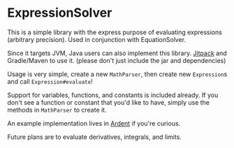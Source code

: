 # ExpressionSolver

This is a simple library with the express purpose of evaluating expressions (arbitrary precision). Used in conjunction with EquationSolver.

Since it targets JVM, Java users can also implement this library. [Jitpack](https://jitpack.io/#adamint/ExpressionSolver/-SNAPSHOT) and Gradle/Maven to use it. (please don't just include the jar and dependencies)

Usage is very simple, create a new `MathParser`, then create new `Expression`s and call `Expression#evaluate`! 

Support for variables, functions, and constants is included already. If you don't see a function or constant that you'd like to have, 
simply use the methods in `MathParser` to create it.

An example implementation lives in [Ardent](https://github.com/ArdentDiscord/Ardent-2018/blob/master/src/main/kotlin/com/ardentbot/commands/fun/Calculate.kt) if you're curious.

Future plans are to evaluate derivatives, integrals, and limits.
